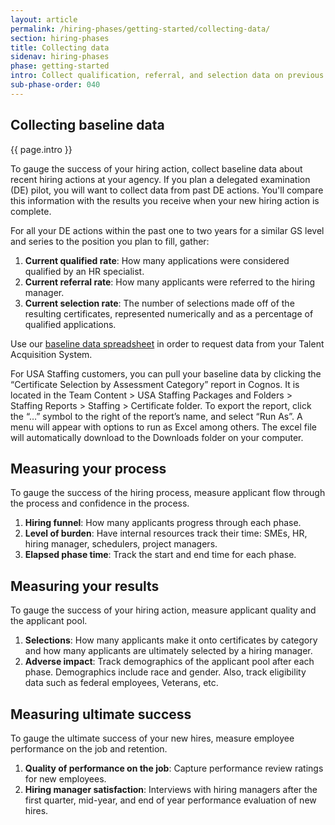 ```yaml
---
layout: article
permalink: /hiring-phases/getting-started/collecting-data/
section: hiring-phases
title: Collecting data
sidenav: hiring-phases
phase: getting-started
intro: Collect qualification, referral, and selection data on previous hiring actions that used the same hiring authority. By accessing your baseline data, you can better evaluate your results.
sub-phase-order: 040
---
```


## Collecting baseline data

<p class="usa-intro">
  {{ page.intro }}
</p>

To gauge the success of your hiring action, collect baseline data about recent hiring actions at your agency. If you plan a delegated examination (DE) pilot, you will want to collect data from past DE actions. You'll compare this information with the results you receive when your new hiring action is complete. 

For all your DE actions within the past one to two years for a similar GS level and series to the position you plan to fill, gather:

1. **Current qualified rate**: How many applications were considered qualified by an HR specialist.
2. **Current referral rate**: How many applicants were referred to the hiring manager.
3. **Current selection rate**: The number of selections made off of the resulting certificates, represented numerically and as a percentage of qualified applications.

Use our <a href="{{site.baseline}}/toolkit/getting-started/baseline-data-to-collect.xlsx">baseline data spreadsheet</a> in order to request data from your Talent Acquisition System. 

For USA Staffing customers, you can pull your baseline data by clicking the “Certificate Selection by Assessment Category” report in Cognos. It is located in the Team Content > USA Staffing Packages and Folders > Staffing Reports > Staffing > Certificate folder. To export the report, click the “…” symbol to the right of the report’s name, and select “Run As”.  A menu will appear with options to run as Excel among others. The excel file will automatically download to the Downloads folder on your computer.  

## Measuring your process

<p class="usa-intro">
  To gauge the success of the hiring process, measure applicant flow through the process and confidence in the process.
</p>

1. **Hiring funnel**: How many applicants progress through each phase.
2. **Level of burden**: Have internal resources track their time: SMEs, HR, hiring manager, schedulers, project managers.
3. **Elapsed phase time**: Track the start and end time for each phase.

## Measuring your results

<p class="usa-intro">
  To gauge the success of your hiring action, measure applicant quality and the applicant pool.
</p>

1. **Selections**: How many applicants make it onto certificates by category and how many applicants are ultimately selected by a hiring manager.
2. **Adverse impact**: Track demographics of the applicant pool after each phase. Demographics include race and gender. Also, track eligibility data such as federal employees, Veterans, etc.

## Measuring ultimate success

<p class="usa-intro">
  To gauge the ultimate success of your new hires, measure employee performance on the job and retention.
</p>

1. **Quality of performance on the job**: Capture performance review ratings for new employees.
2. **Hiring manager satisfaction**: Interviews with hiring managers after the first quarter, mid-year, and end of year performance evaluation of new hires.
